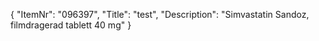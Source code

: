 {
  "ItemNr": "096397",
  "Title": "test",
  "Description": "Simvastatin Sandoz, filmdragerad tablett 40 mg"
}